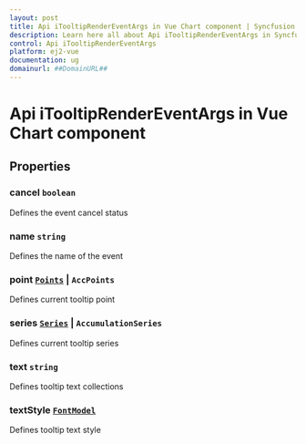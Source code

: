 ```yaml
---
layout: post
title: Api iTooltipRenderEventArgs in Vue Chart component | Syncfusion
description: Learn here all about Api iTooltipRenderEventArgs in Syncfusion Vue Chart component of Syncfusion Essential JS 2 and more.
control: Api iTooltipRenderEventArgs 
platform: ej2-vue
documentation: ug
domainurl: ##DomainURL##
---
```


# Api iTooltipRenderEventArgs in Vue Chart component

## Properties

### cancel `boolean`

Defines the event cancel status

### name `string`

Defines the name of the event

### point [`Points`](https://ej2.syncfusion.com/vue/documentation/api-points.html) &#124;  `AccPoints`

Defines current tooltip point

### series [`Series`](https://ej2.syncfusion.com/vue/documentation/api-series.html) &#124;  `AccumulationSeries`

Defines current tooltip series

### text `string`

Defines tooltip text collections

### textStyle [`FontModel`](https://ej2.syncfusion.com/vue/documentation/api-fontModel.html)

Defines tooltip text style
